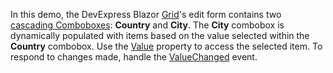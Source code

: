 In this demo, the DevExpress Blazor [Grid](https://docs.devexpress.com/Blazor/DevExpress.Blazor.DxGrid)'s edit form contains two [cascading Comboboxes](https://docs.devexpress.com/Blazor/DevExpress.Blazor.DxComboBox-2#cascading-comboboxes): **Country** and **City**. The **City** combobox is dynamically populated with items based on the value selected within the **Country** combobox. Use the [Value](https://docs.devexpress.com/Blazor/DevExpress.Blazor.DxComboBox-2.Value) property to access the selected item. To respond to changes made, handle the [ValueChanged](https://docs.devexpress.com/Blazor/DevExpress.Blazor.DxComboBox-2.ValueChanged) event.

